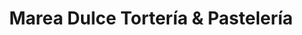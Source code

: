 ---
title: "Marea Dulce Tortería & Pastelería"
url: /pichilemu/marea-dulce-torteria-und-pasteleria/
shop: Konditorei
---
